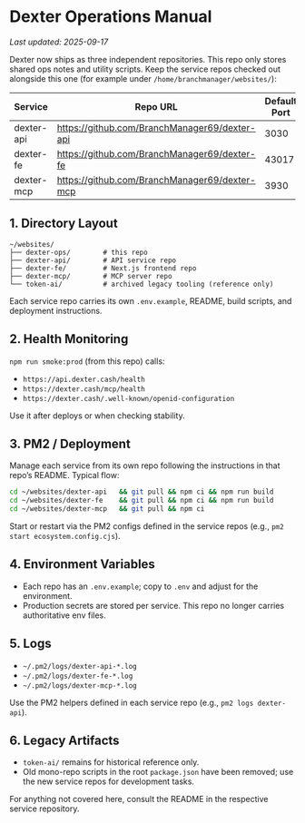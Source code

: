 # Dexter Operations Manual

_Last updated: 2025-09-17_

Dexter now ships as three independent repositories. This repo only stores shared ops notes and utility scripts.
Keep the service repos checked out alongside this one (for example under `/home/branchmanager/websites/`):

| Service      | Repo URL                                           | Default Port |
|--------------|----------------------------------------------------|--------------|
| dexter-api   | https://github.com/BranchManager69/dexter-api      | 3030         |
| dexter-fe    | https://github.com/BranchManager69/dexter-fe       | 43017        |
| dexter-mcp   | https://github.com/BranchManager69/dexter-mcp      | 3930         |

## 1. Directory Layout

```
~/websites/
├── dexter-ops/        # this repo
├── dexter-api/        # API service repo
├── dexter-fe/         # Next.js frontend repo
├── dexter-mcp/        # MCP server repo
└── token-ai/          # archived legacy tooling (reference only)
```

Each service repo carries its own `.env.example`, README, build scripts, and deployment instructions.

## 2. Health Monitoring

`npm run smoke:prod` (from this repo) calls:
- `https://api.dexter.cash/health`
- `https://dexter.cash/mcp/health`
- `https://dexter.cash/.well-known/openid-configuration`

Use it after deploys or when checking stability.

## 3. PM2 / Deployment

Manage each service from its own repo following the instructions in that repo’s README. Typical flow:

```bash
cd ~/websites/dexter-api   && git pull && npm ci && npm run build
cd ~/websites/dexter-fe    && git pull && npm ci && npm run build
cd ~/websites/dexter-mcp   && git pull && npm ci
```

Start or restart via the PM2 configs defined in the service repos (e.g., `pm2 start ecosystem.config.cjs`).

## 4. Environment Variables

- Each repo has an `.env.example`; copy to `.env` and adjust for the environment.
- Production secrets are stored per service. This repo no longer carries authoritative env files.

## 5. Logs

- `~/.pm2/logs/dexter-api-*.log`
- `~/.pm2/logs/dexter-fe-*.log`
- `~/.pm2/logs/dexter-mcp-*.log`

Use the PM2 helpers defined in each service repo (e.g., `pm2 logs dexter-api`).

## 6. Legacy Artifacts

- `token-ai/` remains for historical reference only.
- Old mono-repo scripts in the root `package.json` have been removed; use the new service repos for
development tasks.

For anything not covered here, consult the README in the respective service repository.
